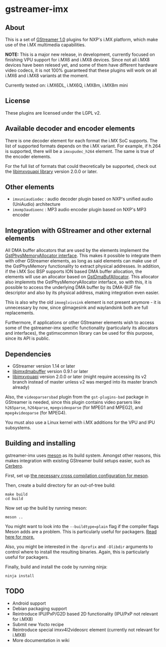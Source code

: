 gstreamer-imx
=============

About
-----

This is a set of [GStreamer 1.0](http://gstreamer.freedesktop.org/) plugins for NXP's
i.MX platform, which make use of the i.MX multimedia capabilities.

**NOTE:** This is a major new release, in development, currently focused on finishing VPU support
for i.MX6 and i.MX8 devices. Since not all i.MX8 devices have been relesed yet, and some of
them have different hardware video codecs, it is not 100% guaranteed that these plugins will work
on all i.MX6 and i.MX8 variants at the moment.

Currently tested on: i.MX6DL, i.MX6Q, i.MX8m, i.MX8m mini


License
-------

These plugins are licensed under the LGPL v2.


Available decoder and encoder elements
--------------------------------------

There is one decoder element for each format the i.MX SoC supports. The list of supported formats depends on
the i.MX variant. For example, if h.264 is supported, there will be a `imxvpudec_h264` element.
The same is true of the encoder elements.

For the full list of formats that could theoretically be supported, check out the [libimxvpuapi library](https://github.com/Freescale/libimxvpuapi)
version 2.0.0 or later.


Other elements
--------------

* `imxuniaudiodec` : audio decoder plugin based on NXP's unified audio (UniAudio) architecture
* `imxmp3audioenc` : MP3 audio encoder plugin based on NXP's MP3 encoder


Integration with GStreamer and other external elements
------------------------------------------------------

All DMA buffer allocators that are used by the elements implement the [GstPhysMemoryAllocator interface](https://gstreamer.freedesktop.org/data/doc/gstreamer/stable/gst-plugins-base-libs/html/gst-plugins-base-libs-GstPhysMemoryAllocator.html).
This makes it possible to integrate them with other GStreamer elements, as long as said elements can make
use of the GstPhysMemory functionality to extract physical addresses. In addition, if the i.MX Soc BSP
supports ION based DMA buffer allocation, the elements will use an allocator based on
[GstDmaBufAllocator](https://gstreamer.freedesktop.org/data/doc/gstreamer/head/gst-plugins-base-libs/html/gst-plugins-base-libs-dmabuf.html).
This allocator also implemnts the GstPhysMemoryAllocator interface, so with this, it is possible to
access the underlying DMA buffer by its DMA-BUF file descriptor and also by its physical address, making
integration even easier.

This is also why the old `imxeglvivsink` element is not present anymore - it is unnecessary by now, since
glimagesink and waylandsink both are full replacements.

Furthermore, if applications or other GStreamer elements wish to access some of the gstreamer-imx specific
functionality (particularly its allocators and interfaces), the gstimxcommon library can be used for this
purpose, since its API is public.


Dependencies
------------

* GStreamer version 1.14 or later
* [libimxdmabuffer](https://github.com/Freescale/libimxdmabuffer) version 0.9.1 or later
* [libimxvpuapi](https://github.com/Freescale/libimxvpuapi) version 2.0.0 or later (might require accessing
  its v2 branch instead of master unless v2 was merged into its master branch already)

Also, the `videoparsersbad` plugin from the `gst-plugins-bad` package in GStreamer is needed, since
this plugin contains video parsers like `h265parse`, `h264parse`, `mpegvideoparse` (for MPEG1 and MPEG2),
and `mpeg4videoparse` (for MPEG4).

You must also use a Linux kernel with i.MX additions for the VPU and IPU subsystems.


Building and installing
-----------------------

gstreamer-imx uses [meson](https://mesonbuild.com) as its build system. Amongst other reasons, this makes
integration with existing GStreamer build setups easier, such as [Cerbero](https://gitlab.freedesktop.org/gstreamer/cerbero).

First, set up [the necessary cross compilation configuration for meson](https://mesonbuild.com/Cross-compilation.html).

Then, create a build directory for an out-of-tree build:

    make build
    cd build

Now set up the build by running meson:

    meson ..

You might want to look into the `--buildtype=plain` flag if the compiler flags Meson adds are a problem.
This is particularly useful for packagers. [Read here for more.](https://mesonbuild.com/Quick-guide.html#using-meson-as-a-distro-packager)

Also, you might be interested in the `-Dprefix` and `-Dlibdir` arguments to control where to install the
resulting binaries. Again, this is particularly useful for packagers.

Finally, build and install the code by running ninja:

    ninja install


TODO
----

* Android support
* Debian packaging support
* Reintroduce IPU/PxP/G2D based 2D functionality (IPU/PxP not relevant for i.MX8)
* Submit new Yocto recipe
* Reintroduce special imxv4l2videosrc element (currently not relevant for i.MX8)
* More documentation in wiki

